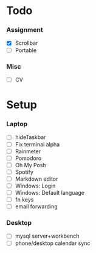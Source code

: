 # Todo
### Assignment
- [x] Scrollbar
- [ ] Portable
### Misc
- [ ] CV


# Setup
### Laptop
- [ ] hideTaskbar
- [ ] Fix terminal alpha
- [ ] Rainmeter
- [ ] Pomodoro
- [ ] Oh My Posh
- [ ] Spotify
- [ ] Markdown editor
- [ ] Windows: Login
- [ ] Windows: Default language
- [ ] fn keys
- [ ] email forwarding
### Desktop
- [ ] mysql server+workbench
- [ ] phone/desktop calendar sync
